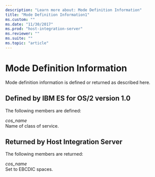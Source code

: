 ```yaml
---
description: "Learn more about: Mode Definition Information"
title: "Mode Definition Information1"
ms.custom: ""
ms.date: "11/30/2017"
ms.prod: "host-integration-server"
ms.reviewer: ""
ms.suite: ""
ms.topic: "article"
---
```

# Mode Definition Information

Mode definition information is defined or returned as described here.  
  
## Defined by IBM ES for OS/2 version 1.0

The following members are defined:
  
*cos_name*  
Name of class of service.  
  
## Returned by Host Integration Server

The following members are returned:
  
*cos_name*  
Set to EBCDIC spaces.
